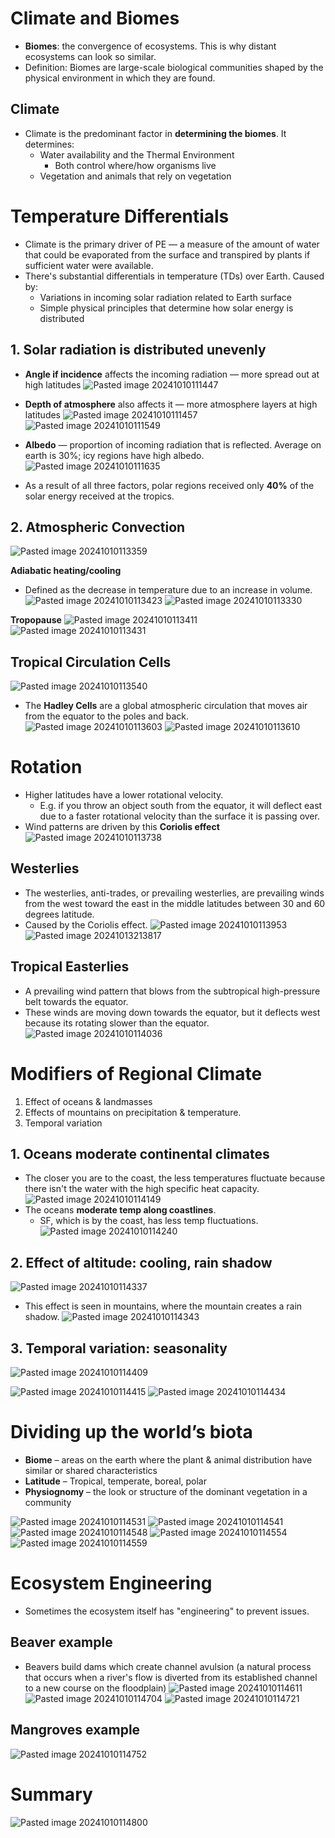 
# Climate and Biomes
* **Biomes**: the convergence of ecosystems. This is why distant ecosystems can look so similar.
* Definition: Biomes are large-scale biological communities shaped by the physical environment in which they are found.

## Climate
* Climate is the predominant factor in **determining the biomes**. It determines:
	* Water availability and the Thermal Environment
		* Both control where/how organisms live
	* Vegetation and animals that rely on vegetation

# Temperature Differentials
* Climate is the primary driver of PE — a measure of the amount of water that could be evaporated from the surface and transpired by plants if sufficient water were available.
* There's substantial differentials in temperature (TDs) over Earth. Caused by:
	* Variations in incoming solar radiation related to Earth surface
	* Simple physical principles that determine how solar energy is distributed

## **1. Solar radiation is distributed unevenly**
* **Angle if incidence** affects the incoming radiation — more spread out at high latitudes
![Pasted image 20241010111447](attachments/Pasted%20image%2020241010111447.png)

* **Depth of atmosphere** also affects it — more atmosphere layers at high latitudes
![Pasted image 20241010111457](attachments/Pasted%20image%2020241010111457.png)
![Pasted image 20241010111549](attachments/Pasted%20image%2020241010111549.png)

* **Albedo** — proportion of incoming radiation that is reflected. Average on earth is 30%; icy regions have high albedo.
![Pasted image 20241010111635](attachments/Pasted%20image%2020241010111635.png)

* As a result of all three factors, polar regions received only **40%** of the solar energy received at the tropics.

## 2. Atmospheric Convection
![Pasted image 20241010113359](attachments/Pasted%20image%2020241010113359.png)

**Adiabatic heating/cooling**
* Defined as the decrease in temperature due to an increase in volume.
![Pasted image 20241010113423](attachments/Pasted%20image%2020241010113423.png)
![Pasted image 20241010113330](attachments/Pasted%20image%2020241010113330.png)

**Tropopause**
![Pasted image 20241010113411](attachments/Pasted%20image%2020241010113411.png)![Pasted image 20241010113431](attachments/Pasted%20image%2020241010113431.png)

## Tropical Circulation Cells
![Pasted image 20241010113540](attachments/Pasted%20image%2020241010113540.png)
* The **Hadley Cells** are a global atmospheric circulation that moves air from the equator to the poles and back.
![Pasted image 20241010113603](attachments/Pasted%20image%2020241010113603.png)
![Pasted image 20241010113610](attachments/Pasted%20image%2020241010113610.png)

# Rotation
* Higher latitudes have a lower rotational velocity.
	* E.g. if you throw an object south from the equator, it will deflect east due to a faster rotational velocity than the surface it is passing over.
* Wind patterns are driven by this **Coriolis effect**
![Pasted image 20241010113738](attachments/Pasted%20image%2020241010113738.png)

## Westerlies
* The westerlies, anti-trades, or prevailing westerlies, are prevailing winds from the west toward the east in the middle latitudes between 30 and 60 degrees latitude.
* Caused by the Coriolis effect.
![Pasted image 20241010113953](attachments/Pasted%20image%2020241010113953.png)
![Pasted image 20241013213817](attachments/Pasted%20image%2020241013213817.png)
## Tropical Easterlies
* A prevailing wind pattern that blows from the subtropical high-pressure belt towards the equator.
* These winds are moving down towards the equator, but it deflects west because its rotating slower than the equator.
![Pasted image 20241010114036](attachments/Pasted%20image%2020241010114036.png)

# Modifiers of Regional Climate
1. Effect of oceans & landmasses
2. Effects of mountains on precipitation & temperature.
3. Temporal variation

## 1. Oceans moderate continental climates
* The closer you are to the coast, the less temperatures fluctuate because there isn't the water with the high specific heat capacity.
![Pasted image 20241010114149](attachments/Pasted%20image%2020241010114149.png)
* The oceans **moderate temp along coastlines**.
	* SF, which is by the coast, has less temp fluctuations.
![Pasted image 20241010114240](attachments/Pasted%20image%2020241010114240.png)

## 2. Effect of altitude: cooling, rain shadow
![Pasted image 20241010114337](attachments/Pasted%20image%2020241010114337.png)
* This effect is seen in mountains, where the mountain creates a rain shadow.
![Pasted image 20241010114343](attachments/Pasted%20image%2020241010114343.png)

## 3. Temporal variation: seasonality
![Pasted image 20241010114409](attachments/Pasted%20image%2020241010114409.png)

![Pasted image 20241010114415](attachments/Pasted%20image%2020241010114415.png)
![Pasted image 20241010114434](attachments/Pasted%20image%2020241010114434.png)

# Dividing up the world’s biota
* **Biome** – areas on the earth where the plant & animal distribution have similar or shared characteristics
* **Latitude** – Tropical, temperate, boreal, polar
* **Physiognomy** – the look or structure of the dominant vegetation in a community

![Pasted image 20241010114531](attachments/Pasted%20image%2020241010114531.png)
![Pasted image 20241010114541](attachments/Pasted%20image%2020241010114541.png)
![Pasted image 20241010114548](attachments/Pasted%20image%2020241010114548.png)
![Pasted image 20241010114554](attachments/Pasted%20image%2020241010114554.png)
![Pasted image 20241010114559](attachments/Pasted%20image%2020241010114559.png)

# Ecosystem Engineering
* Sometimes the ecosystem itself has "engineering" to prevent issues.

## Beaver example
* Beavers build dams which create channel avulsion (a natural process that occurs when a river's flow is diverted from its established channel to a new course on the floodplain)
![Pasted image 20241010114611](attachments/Pasted%20image%2020241010114611.png)
![Pasted image 20241010114704](attachments/Pasted%20image%2020241010114704.png)
![Pasted image 20241010114721](attachments/Pasted%20image%2020241010114721.png)

## Mangroves example
![Pasted image 20241010114752](attachments/Pasted%20image%2020241010114752.png)

# Summary
![Pasted image 20241010114800](attachments/Pasted%20image%2020241010114800.png)
